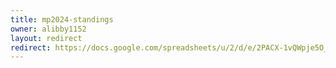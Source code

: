 ```yaml
---
title: mp2024-standings
owner: alibby1152
layout: redirect
redirect: https://docs.google.com/spreadsheets/u/2/d/e/2PACX-1vQWpje5O_gm9kHMvRRGFkBDWFy8oRCAdS8rTfg4qWaej5kOJvOgzd0mQXaB7oOq81TcqLFh9epOZMNK/pubhtml?gid=886302075&single=true
---
```


